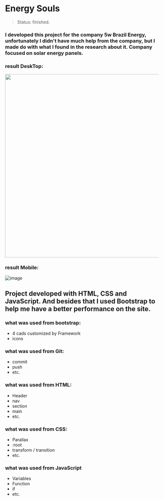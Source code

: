 # Energy Souls
>Status: finished.

### I developed this project for the company 5w Brazil Energy, unfortunately I didn't have much help from the company, but I made do with what I found in the research about it. Company focused on solar energy panels.

### result DeskTop:
 
<p align="center">
    <img width="600" src="./assets/to-readme/gif-desktop.gif">
 
### result Mobile: 

![image](https://user-images.githubusercontent.com/107642863/232159676-2a899a2c-37af-4888-b8b6-d953f8035789.png)


## Project developed with HTML, CSS and JavaScript. And besides that I used Bootstrap to help me have a better performance on the site.

### what was used from bootstrap:

* 4 cads customized by Framework
* icons

### what was used from Git: 

* commit
* push
* etc.

### what was used from HTML: 

* Header
* nav
* section
* main
* etc. 

### what was used from CSS: 

* Parallax
* :root 
* transform / transition 
* etc. 

### what was used from JavaScript

* Variables 
* Function
* if 
* etc.
